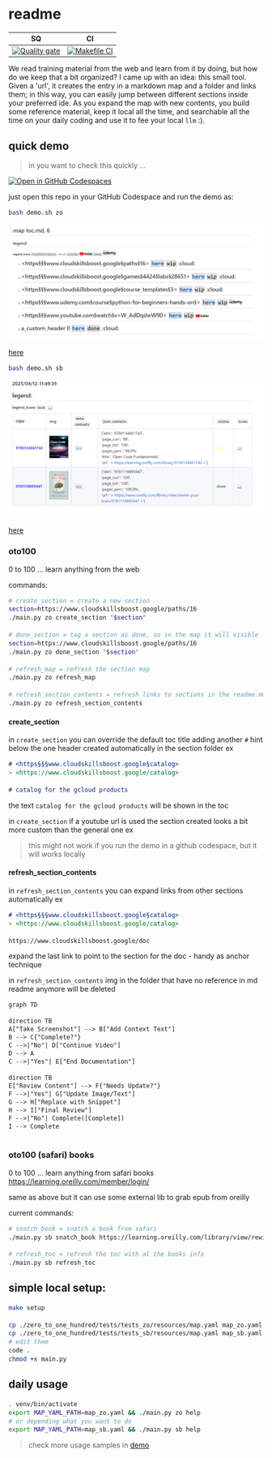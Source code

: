 # readme

| SQ | CI |                                                                                                         
| -- | -- | 
| [![Quality gate](https://sonarcloud.io/api/project_badges/quality_gate?project=obar1_0to100)](https://sonarcloud.io/summary/new_code?id=obar1_0to100) | [![Makefile CI](https://github.com/obar1/0to100/actions/workflows/makefile.yml/badge.svg)](https://github.com/obar1/0to100/actions/workflows/makefile.yml) | 

We read training material from the web and learn from it by doing, but how do we keep that a bit organized? I came up with an idea: this small tool.
Given a 'url', it creates the entry in a markdown map and a folder and links them; in this way, you can easily jump between different sections inside your preferred ide. As you expand the map with new contents, you build some reference material, keep it local all the time, and searchable all the time on your daily coding and use it to fee your local `llm` :).

## quick demo

> in you want to check this quickly ...

[![Open in GitHub Codespaces](https://github.com/codespaces/badge.svg)](https://codespaces.new/obar1/0to100?quickstart=1)

just open this repo in your GitHub Codespace and run the demo as:

```bash
bash demo.sh zo
``` 

![](assets/2dc4491c-fa27-4c5e-bd0c-71951b3ef0e5.png)

[here](./toc_zo.md)

```bash
bash demo.sh sb
```

![](assets/z05502bb-4b90-422f-9624-568d9f02cd01.png)

[here](./toc_sb.md)


### oto100

0 to 100 ... learn anything from the web 

commands:

```sh
# create_section = create a new section
section=https://www.cloudskillsboost.google/paths/16
./main.py zo create_section "$section"

# done_section = tag a section as done, so in the map it will visible
section=https://www.cloudskillsboost.google/paths/16
./main.py zo done_section "$section"

# refresh_map = refresh the section map
./main.py zo refresh_map

# refresh_section_contents = refresh links to sections in the readme.md(s) and delete orphaned image(s)
./main.py zo refresh_section_contents
```
#### create_section
in `create_section` you can override the default toc title adding another `#` hint below the one header created automatically in the section folder
ex
```markdown
# <https§§§www.cloudskillsboost.google§catalog>
> <https://www.cloudskillsboost.google/catalog>

# catalog for the gcloud products
```
the text `catalog for the gcloud products` will be shown in the toc

in `create_section` if a youtube url is used the section created looks a bit more custom than the general one
ex


> this might not work if you run the demo in a github codespace, but it will works locally

#### refresh_section_contents
in `refresh_section_contents` you can expand links from other sections automatically 
ex
```markdown
# <https§§§www.cloudskillsboost.google§catalog>
> <https://www.cloudskillsboost.google/catalog>

https://www.cloudskillsboost.google/doc
```
expand the last link to point to the section for the doc - handy as anchor technique 

in `refresh_section_contents` img in the folder that have no reference in md readme anymore will be deleted

```mermaid
graph TD
    
direction TB
A["Take Screenshot"] --> B["Add Context Text"]
B --> C{"Complete?"}
C -->|"No"| D["Continue Video"]
D --> A
C -->|"Yes"| E["End Documentation"]

direction TB
E["Review Content"] --> F{"Needs Update?"}
F -->|"Yes"| G["Update Image/Text"]
G --> H["Replace with Snippet"]
H --> I["Final Review"]
F -->|"No"| Complete([Complete])
I --> Complete
   
```


### oto100 (safari) books

0 to 100 ... learn anything from safari books https://learning.oreilly.com/member/login/

same as above but it can use some external lib to grab epub from oreilly

current commands:

```sh
# snatch_book = snatch a book from safari
./main.py sb snatch_book https://learning.oreilly.com/library/view/rewire-your-brain/9781119895947

# refresh_toc = refresh the toc with al the books info
./main.py sb refresh_toc
```


## simple local setup:

```sh
make setup

cp ./zero_to_one_hundred/tests/tests_zo/resources/map.yaml map_zo.yaml
cp ./zero_to_one_hundred/tests/tests_sb/resources/map.yaml map_sb.yaml
# edit them
code .
chmod +x main.py
```

## daily usage

```sh
. venv/bin/activate
export MAP_YAML_PATH=map_zo.yaml && ./main.py zo help
# or depending what you want to do
export MAP_YAML_PATH=map_sb.yaml && ./main.py sb help
```
> check more usage samples in [demo](./demo.sh)